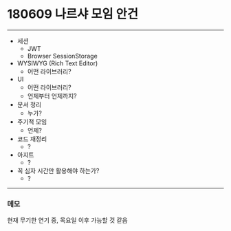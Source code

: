 # 180609 나르샤 모임 안건

---
- 세션
  - JWT
  - Browser SessionStorage
- WYSIWYG (Rich Text Editor)
  - 어떤 라이브러리?
- UI
  - 어떤 라이브러리?
  - 언제부터 언제까지?
- 문서 정리
  - 누가?
- 주기적 모임
  - 언제?
- 코드 재정리
  - ?
- 아지트
  - ?
- 꼭 심자 시간만 활용해야 하는가?
  - ?
---

### 메모
현재 무기한 연기 중, 목요일 이후 가능할 것 같음